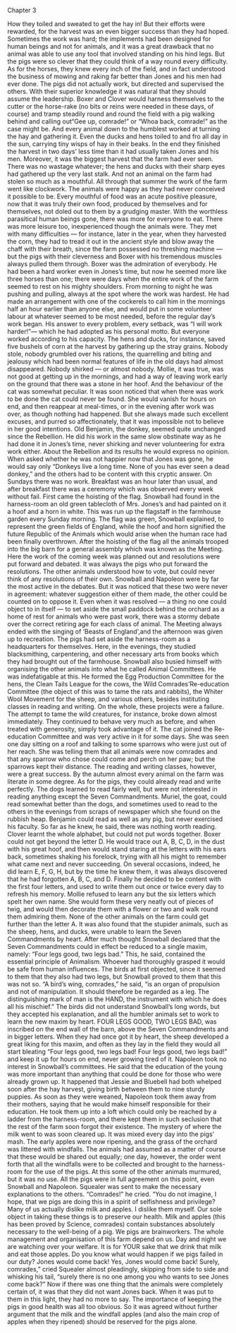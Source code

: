 Chapter 3

How they toiled and sweated to get the hay in! But their efforts were rewarded, for the
harvest was an even bigger success than they had hoped.
Sometimes the work was hard; the implements had been designed for human beings and not
for animals, and it was a great drawback that no animal was able to use any tool that involved
standing on his hind legs. But the pigs were so clever that they could think of a way round
every difficulty. As for the horses, they knew every inch of the field, and in fact understood
the business of mowing and raking far better than Jones and his men had ever done. The pigs 
did not actually work, but directed and supervised the others. With their superior knowledge
it was natural that they should assume the leadership. Boxer and Clover would harness
themselves to the cutter or the horse-rake (no bits or reins were needed in these days, of
course) and tramp steadily round and round the field with a pig walking behind and calling
out“Gee up, comrade!” or “Whoa back, comrade!” as the case might be. And every animal
down to the humblest worked at turning the hay and gathering it. Even the ducks and hens
toiled to and fro all day in the sun, carrying tiny wisps of hay in their beaks. In the end they
finished the harvest in two days’ less time than it had usually taken Jones and his men.
Moreover, it was the biggest harvest that the farm had ever seen. There was no wastage
whatever; the hens and ducks with their sharp eyes had gathered up the very last stalk. And
not an animal on the farm had stolen so much as a mouthful.
All through that summer the work of the farm went like clockwork. The animals were happy
as they had never conceived it possible to be. Every mouthful of food was an acute positive
pleasure, now that it was truly their own food, produced by themselves and for themselves,
not doled out to them by a grudging master. With the worthless parasitical human beings
gone, there was more for everyone to eat. There was more leisure too, inexperienced though
the animals were. They met with many difficulties — for instance, later in the year, when
they harvested the corn, they had to tread it out in the ancient style and blow away the chaff
with their breath, since the farm possessed no threshing machine — but the pigs with their
cleverness and Boxer with his tremendous muscles always pulled them through. Boxer was
the admiration of everybody. He had been a hard worker even in Jones’s time, but now he
seemed more like three horses than one; there were days when the entire work of the farm
seemed to rest on his mighty shoulders. From morning to night he was pushing and pulling,
always at the spot where the work was hardest. He had made an arrangement with one of the
cockerels to call him in the mornings half an hour earlier than anyone else, and would put in
some volunteer labour at whatever seemed to be most needed, before the regular day’s work
began. His answer to every problem, every setback, was “I will work harder!”— which he
had adopted as his personal motto.
But everyone worked according to his capacity. The hens and ducks, for instance, saved five
bushels of corn at the harvest by gathering up the stray grains. Nobody stole, nobody
grumbled over his rations, the quarrelling and biting and jealousy which had been normal
features of life in the old days had almost disappeared. Nobody shirked — or almost nobody.
Mollie, it was true, was not good at getting up in the mornings, and had a way of leaving
work early on the ground that there was a stone in her hoof. And the behaviour of the cat was
somewhat peculiar. It was soon noticed that when there was work to be done the cat could
never be found. She would vanish for hours on end, and then reappear at meal-times, or in the
evening after work was over, as though nothing had happened. But she always made such
excellent excuses, and purred so affectionately, that it was impossible not to believe in her
good intentions. Old Benjamin, the donkey, seemed quite unchanged since the Rebellion. He
did his work in the same slow obstinate way as he had done it in Jones’s time, never shirking
and never volunteering for extra work either. About the Rebellion and its results he would
express no opinion. When asked whether he was not happier now that Jones was gone, he
would say only “Donkeys live a long time. None of you has ever seen a dead donkey,” and
the others had to be content with this cryptic answer.
On Sundays there was no work. Breakfast was an hour later than usual, and after breakfast
there was a ceremony which was observed every week without fail. First came the hoisting of
the flag. Snowball had found in the harness-room an old green tablecloth of Mrs. Jones’s and 
had painted on it a hoof and a horn in white. This was run up the flagstaff in the farmhouse
garden every Sunday morning. The flag was green, Snowball explained, to represent the
green fields of England, while the hoof and horn signified the future Republic of the Animals
which would arise when the human race had been finally overthrown. After the hoisting of
the flag all the animals trooped into the big barn for a general assembly which was known as
the Meeting. Here the work of the coming week was planned out and resolutions were put
forward and debated. It was always the pigs who put forward the resolutions. The other
animals understood how to vote, but could never think of any resolutions of their own.
Snowball and Napoleon were by far the most active in the debates. But it was noticed that
these two were never in agreement: whatever suggestion either of them made, the other could
be counted on to oppose it. Even when it was resolved — a thing no one could object to in
itself — to set aside the small paddock behind the orchard as a home of rest for animals who
were past work, there was a stormy debate over the correct retiring age for each class of
animal. The Meeting always ended with the singing of ‘Beasts of England’,and the afternoon
was given up to recreation.
The pigs had set aside the harness-room as a headquarters for themselves. Here, in the
evenings, they studied blacksmithing, carpentering, and other necessary arts from books
which they had brought out of the farmhouse. Snowball also busied himself with organising
the other animals into what he called Animal Committees. He was indefatigable at this. He
formed the Egg Production Committee for the hens, the Clean Tails League for the cows, the
Wild Comrades’Re-education Committee (the object of this was to tame the rats and rabbits),
the Whiter Wool Movement for the sheep, and various others, besides instituting classes in
reading and writing. On the whole, these projects were a failure. The attempt to tame the wild
creatures, for instance, broke down almost immediately. They continued to behave very much
as before, and when treated with generosity, simply took advantage of it. The cat joined the
Re-education Committee and was very active in it for some days. She was seen one day
sitting on a roof and talking to some sparrows who were just out of her reach. She was telling
them that all animals were now comrades and that any sparrow who chose could come and
perch on her paw; but the sparrows kept their distance.
The reading and writing classes, however, were a great success. By the autumn almost every
animal on the farm was literate in some degree.
As for the pigs, they could already read and write perfectly. The dogs learned to read fairly
well, but were not interested in reading anything except the Seven Commandments. Muriel,
the goat, could read somewhat better than the dogs, and sometimes used to read to the others
in the evenings from scraps of newspaper which she found on the rubbish heap. Benjamin
could read as well as any pig, but never exercised his faculty. So far as he knew, he said,
there was nothing worth reading. Clover learnt the whole alphabet, but could not put words
together. Boxer could not get beyond the letter D. He would trace out A, B, C, D, in the dust
with his great hoof, and then would stand staring at the letters with his ears back, sometimes
shaking his forelock, trying with all his might to remember what came next and never
succeeding. On several occasions, indeed, he did learn E, F, G, H, but by the time he knew
them, it was always discovered that he had forgotten A, B, C, and D. Finally he decided to be
content with the first four letters, and used to write them out once or twice every day to
refresh his memory. Mollie refused to learn any but the six letters which spelt her own name.
She would form these very neatly out of pieces of twig, and would then decorate them with a
flower or two and walk round them admiring them.
None of the other animals on the farm could get further than the letter A. It was also found
that the stupider animals, such as the sheep, hens, and ducks, were unable to learn the Seven
Commandments by heart. After much thought Snowball declared that the Seven
Commandments could in effect be reduced to a single maxim, namely: “Four legs good, two
legs bad.” This, he said, contained the essential principle of Animalism. Whoever had
thoroughly grasped it would be safe from human influences. The birds at first objected, since
it seemed to them that they also had two legs, but Snowball proved to them that this was not
so.
“A bird’s wing, comrades,” he said, “is an organ of propulsion and not of manipulation. It
should therefore be regarded as a leg. The distinguishing mark of man is the HAND, the
instrument with which he does all his mischief.”
The birds did not understand Snowball’s long words, but they accepted his explanation, and
all the humbler animals set to work to learn the new maxim by heart. FOUR LEGS GOOD,
TWO LEGS BAD, was inscribed on the end wall of the barn, above the Seven
Commandments and in bigger letters. When they had once got it by heart, the sheep
developed a great liking for this maxim, and often as they lay in the field they would all start
bleating “Four legs good, two legs bad! Four legs good, two legs bad!” and keep it up for
hours on end, never growing tired of it.
Napoleon took no interest in Snowball’s committees. He said that the education of the young
was more important than anything that could be done for those who were already grown up.
It happened that Jessie and Bluebell had both whelped soon after the hay harvest, giving birth
between them to nine sturdy puppies. As soon as they were weaned, Napoleon took them
away from their mothers, saying that he would make himself responsible for their education.
He took them up into a loft which could only be reached by a ladder from the harness-room,
and there kept them in such seclusion that the rest of the farm soon forgot their existence.
The mystery of where the milk went to was soon cleared up. It was mixed every day into the
pigs’ mash. The early apples were now ripening, and the grass of the orchard was littered
with windfalls. The animals had assumed as a matter of course that these would be shared out
equally; one day, however, the order went forth that all the windfalls were to be collected and
brought to the harness-room for the use of the pigs. At this some of the other animals
murmured, but it was no use. All the pigs were in full agreement on this point, even Snowball
and Napoleon. Squealer was sent to make the necessary explanations to the others.
“Comrades!” he cried. “You do not imagine, I hope, that we pigs are doing this in a spirit of
selfishness and privilege? Many of us actually dislike milk and apples. I dislike them myself.
Our sole object in taking these things is to preserve our health. Milk and apples (this has been
proved by Science, comrades) contain substances absolutely necessary to the well-being of a
pig. We pigs are brainworkers. The whole management and organisation of this farm depend
on us. Day and night we are watching over your welfare. It is for YOUR sake that we drink
that milk and eat those apples. Do you know what would happen if we pigs failed in our
duty? Jones would come back! Yes, Jones would come back! Surely, comrades,” cried
Squealer almost pleadingly, skipping from side to side and whisking his tail, “surely there is
no one among you who wants to see Jones come back?”
Now if there was one thing that the animals were completely certain of, it was that they did
not want Jones back. When it was put to them in this light, they had no more to say. The 
importance of keeping the pigs in good health was all too obvious. So it was agreed without
further argument that the milk and the windfall apples (and also the main crop of apples when
they ripened) should be reserved for the pigs alone.
